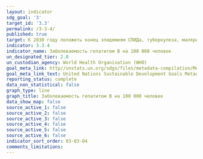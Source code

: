 ```yaml
---
layout: indicator
sdg_goal: '3'
target_id: '3.3'
permalink: /3-3-4/
published: true
target: К 2030 году положить конец эпидемиям СПИДа, туберкулеза, малярии и тропических болезней, которым не уделяется должного внимания, и обеспечить борьбу с гепатитом, заболеваниями, передаваемыми через воду, и другими инфекционными заболеваниями
indicator: 3.3.4
indicator_name: Заболеваемость гепатитом B на 100 000 человек
un_designated_tier: 2.0
un_custodian_agency: World Health Organisation (WHO)
goal_meta_link: http//unstats.un.org/sdgs/files/metadata-compilation/Metadata-Goal-3.pdf
goal_meta_link_text: United Nations Sustainable Development Goals Metadata (pdf 865kB)
reporting_status: complete
data_non_statistical: false
graph_type: line
graph_title: Заболеваемость гепатитом B на 100 000 человек
data_show_map: false
source_active_1: false
source_active_2: false
source_active_3: false
source_active_4: false
source_active_5: false
source_active_6: false
indicator_sort_order: 03-03-04
comments_limitations: 
---
```

